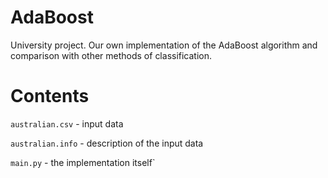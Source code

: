 # AdaBoost
University project. Our own implementation of the AdaBoost algorithm and comparison with other methods of classification.

# Contents
`australian.csv` - input data

`australian.info` - description of the input data

`main.py` - the implementation itself`
